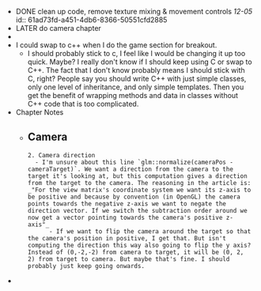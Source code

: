 - DONE clean up code, remove texture mixing & movement controls _12-05_
  id:: 61ad73fd-a451-4db6-8366-50551cfd2885
- LATER do camera chapter
-
- I could swap to c++ when I do the game section for breakout.
	- I should probably stick to c, I feel like I would be changing it up too quick. Maybe? I really don't know if I should keep using C or swap to C++. The fact that I don't know probably means I should stick with C, right? People say you should write C++ with just simple classes, only one level of inheritance, and only simple templates. Then you get the benefit of wrapping methods and data in classes without C++ code that is too complicated.
- Chapter Notes
	- Camera
		-
		  2. Camera direction
			- I'm unsure about this line `glm::normalize(cameraPos - cameraTarget)`. We want a direction from the camera to the target it's looking at, but this computation gives a direction from the target to the camera. The reasoning in the article is: _"For the view matrix's coordinate system we want its z-axis to be positive and because by convention (in OpenGL) the camera points towards the negative z-axis we want to negate the direction vector. If we switch the subtraction order around we now get a vector pointing towards the camera's positive z-axis"_
				- If we want to flip the camera around the target so that the camera's position in positive, I get that. But isn't computing the direction this way also going to flip the y axis? Instead of (0,-2,-2) from camera to target, it will be (0, 2, 2) from target to camera. But maybe that's fine. I should probably just keep going onwards.
-